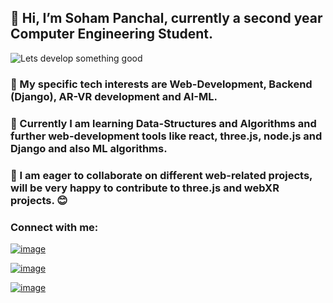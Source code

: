 ## 👋 Hi, I’m Soham Panchal, currently a second year Computer Engineering Student. 
![Lets develop something good](https://user-images.githubusercontent.com/100792573/200318175-12533934-59b6-46d3-90dd-bebbc4a3b0c6.png)
### 👀 My specific tech interests are Web-Development, Backend (Django), AR-VR development and AI-ML. 
### 🌱 Currently I am learning Data-Structures and Algorithms and further web-development tools like react, three.js, node.js and Django and also ML algorithms.
### 💞️ I am eager to collaborate on different web-related projects, will be very happy to contribute to three.js and webXR projects. 😊
### Connect with me: 
[![image](https://user-images.githubusercontent.com/100792573/200313589-a62543b4-c9b4-4e3f-82c4-cb7ec3da41e3.png)](https://www.linkedin.com/in/soham-panchal-800968225?lipi=urn%3Ali%3Apage%3Ad_flagship3_profile_view_base_contact_details%3Ba2AeJPj6TPSj%2By%2FTn2z2rg%3D%3D)

[![image](https://user-images.githubusercontent.com/100792573/200313810-d9ec7df3-25bd-4a0c-8d3c-6005fff89245.png)](https://www.instagram.com/soham_to_ii_masu/)

[![image](https://user-images.githubusercontent.com/100792573/200315115-e12cb645-517e-42d8-bb40-09016c3dce3d.png)](https://twitter.com/Soham_desuhttps://twitter.com/Soham_desu)
<!---
Soham1803/Soham1803 is a ✨ special ✨ repository because its `README.md` (this file) appears on your GitHub profile.
You can click the Preview link to take a look at your changes.
--->


